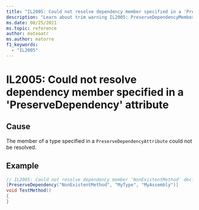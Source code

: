 ```yaml
---
title: "IL2005: Could not resolve dependency member specified in a 'PreserveDependency' attribute"
description: "Learn about trim warning IL2005: PreserveDependencyMemberNotFound"
ms.date: 08/25/2021
ms.topic: reference
author: mateoatr
ms.author: matorre
f1_keywords:
  - "IL2005"
---
```

# IL2005: Could not resolve dependency member specified in a 'PreserveDependency' attribute

## Cause

The member of a type specified in a `PreserveDependencyAttribute` could not be resolved.

## Example

```C#
// IL2005: Could not resolve dependency member 'NonExistentMethod' declared on type 'MyType' specified in a 'PreserveDependency' attribute
[PreserveDependency("NonExistentMethod", "MyType", "MyAssembly")]
void TestMethod()
{
}
```
